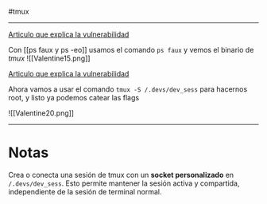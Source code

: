 #tmux

-------

[Articulo que explica la vulnerabilidad](https://int0x33.medium.com/day-69-hijacking-tmux-sessions-2-priv-esc-f05893c4ded0)

Con [[ps faux y ps -eo]] usamos el comando `ps faux` y vemos el binario de *tmux*
   ![[Valentine15.png]]

[Articulo que explica la vulnerabilidad](https://int0x33.medium.com/day-69-hijacking-tmux-sessions-2-priv-esc-f05893c4ded0)

Ahora vamos a usar el comando `tmux -S /.devs/dev_sess` para hacernos root, y listo ya podemos catear las flags

![[Valentine20.png]]


-------
# Notas

Crea o conecta una sesión de tmux con un **socket personalizado** en `/.devs/dev_sess`.  Esto permite mantener la sesión activa y compartida, independiente de la sesión de terminal normal.